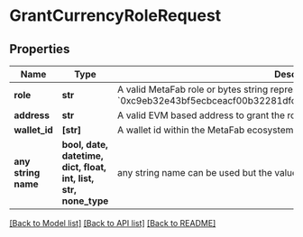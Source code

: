 # GrantCurrencyRoleRequest


## Properties
Name | Type | Description | Notes
------------ | ------------- | ------------- | -------------
**role** | **str** | A valid MetaFab role or bytes string representing a role, such as &#x60;minter&#x60; or &#x60;0xc9eb32e43bf5ecbceacf00b32281dfc5d6d700a0db676ea26ccf938a385ac3b7&#x60; | 
**address** | **str** | A valid EVM based address to grant the role to. | [optional] 
**wallet_id** | **[str]** | A wallet id within the MetaFab ecosystem to grant the role to. | [optional] 
**any string name** | **bool, date, datetime, dict, float, int, list, str, none_type** | any string name can be used but the value must be the correct type | [optional]

[[Back to Model list]](../README.md#documentation-for-models) [[Back to API list]](../README.md#documentation-for-api-endpoints) [[Back to README]](../README.md)


